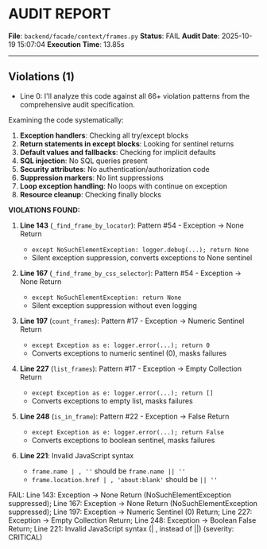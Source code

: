 # AUDIT REPORT

**File**: `backend/facade/context/frames.py`
**Status**: FAIL
**Audit Date**: 2025-10-19 15:07:04
**Execution Time**: 13.85s

---

## Violations (1)

- Line 0: I'll analyze this code against all 66+ violation patterns from the comprehensive audit specification.

Examining the code systematically:

1. **Exception handlers**: Checking all try/except blocks
2. **Return statements in except blocks**: Looking for sentinel returns
3. **Default values and fallbacks**: Checking for implicit defaults
4. **SQL injection**: No SQL queries present
5. **Security attributes**: No authentication/authorization code
6. **Suppression markers**: No lint suppressions
7. **Loop exception handling**: No loops with continue on exception
8. **Resource cleanup**: Checking finally blocks

**VIOLATIONS FOUND:**

1. **Line 143** (`_find_frame_by_locator`): Pattern #54 - Exception → None Return
   - `except NoSuchElementException: logger.debug(...); return None`
   - Silent exception suppression, converts exceptions to None sentinel

2. **Line 167** (`_find_frame_by_css_selector`): Pattern #54 - Exception → None Return
   - `except NoSuchElementException: return None`
   - Silent exception suppression without even logging

3. **Line 197** (`count_frames`): Pattern #17 - Exception → Numeric Sentinel Return
   - `except Exception as e: logger.error(...); return 0`
   - Converts exceptions to numeric sentinel (0), masks failures

4. **Line 227** (`list_frames`): Pattern #17 - Exception → Empty Collection Return
   - `except Exception as e: logger.error(...); return []`
   - Converts exceptions to empty list, masks failures

5. **Line 248** (`is_in_frame`): Pattern #22 - Exception → False Return
   - `except Exception as e: logger.error(...); return False`
   - Converts exceptions to boolean sentinel, masks failures

6. **Line 221**: Invalid JavaScript syntax
   - `frame.name | , ''` should be `frame.name || ''`
   - `frame.location.href | , 'about:blank'` should be `|| ''`

FAIL: Line 143: Exception → None Return (NoSuchElementException suppressed); Line 167: Exception → None Return (NoSuchElementException suppressed); Line 197: Exception → Numeric Sentinel (0) Return; Line 227: Exception → Empty Collection Return; Line 248: Exception → Boolean False Return; Line 221: Invalid JavaScript syntax (| , instead of ||)
 (severity: CRITICAL)
